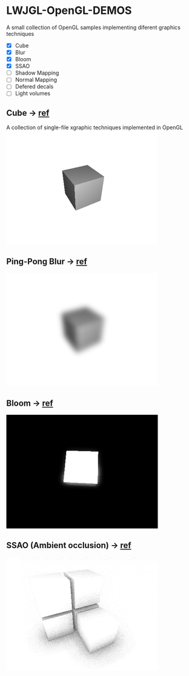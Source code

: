 # LWJGL-OpenGL-DEMOS
A small collection of OpenGL samples implementing diferent graphics techniques

- [x] Cube
- [x] Blur
- [x] Bloom
- [x] SSAO
- [ ] Shadow Mapping
- [ ] Normal Mapping
- [ ] Defered decals
- [ ] Light volumes

## Cube -> [ref](https://github.com/germangb/LWJGL-OpenGL-DEMOS/blob/master/src/effects/Cube.java)
A collection of single-file xgraphic techniques implemented in OpenGL
![alt text](https://raw.githubusercontent.com/germangb/LWJGL-OpenGL-DEMOS/master/src/effects/Cube_screenshot.png)

## Ping-Pong Blur -> [ref](https://github.com/germangb/LWJGL-OpenGL-DEMOS/blob/master/src/effects/Blur.java)
![alt text](https://raw.githubusercontent.com/germangb/LWJGL-OpenGL-DEMOS/master/src/effects/Blur_screenshot.png)

## Bloom -> [ref](https://github.com/germangb/LWJGL-OpenGL-DEMOS/blob/master/src/effects/Bloom.java)
![alt text](https://raw.githubusercontent.com/germangb/LWJGL-OpenGL-DEMOS/master/src/effects/Bloom_screenshot.png)

## SSAO (Ambient occlusion) -> [ref](https://github.com/germangb/LWJGL-OpenGL-DEMOS/blob/master/src/effects/Bloom.java)
![alt text](https://raw.githubusercontent.com/germangb/LWJGL-OpenGL-DEMOS/master/src/effects/SSAO_screenshot.png)
